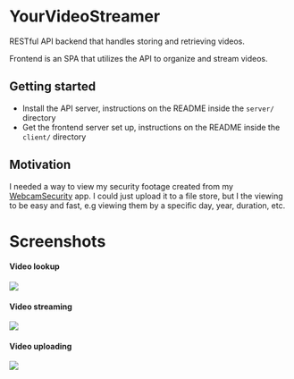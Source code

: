 # YourVideoStreamer
 RESTful API backend that handles storing and retrieving videos.


 Frontend is an SPA that utilizes the API to organize and stream videos.
## Getting started
* Install the API server, instructions on the README inside the `server/` directory
* Get the frontend server set up, instructions on the README inside the `client/` directory

## Motivation
I needed a way to view my security footage created from my [WebcamSecurity](https://github.com/yinghaoawang/Webcam-Security)
app. I could just upload it to a file store, but I the viewing to be easy and fast, e.g viewing them by a specific day,
year, duration, etc.

# Screenshots
#### Video lookup
![](https://i.imgur.com/WBcnKDC.png)
#### Video streaming
![](https://i.imgur.com/JeiFxBq.png)
#### Video uploading
![](https://i.imgur.com/GqITz3P.png)
